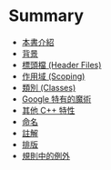 # Summary

* [本書介紹](README.md)
* [背景](1_background.md)
* [標頭檔 (Header Files)](2_header_files.md)
* [作用域 (Scoping)]()
* [類別 (Classes)]()
* [Google 特有的魔術]()
* [其他 C++ 特性]()
* [命名]()
* [註解]()
* [排版]()
* [規則中的例外]()
